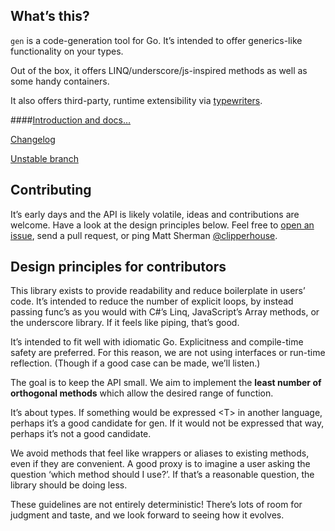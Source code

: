 ## What’s this?

`gen` is a code-generation tool for Go. It’s intended to offer generics-like functionality on your types.

Out of the box, it offers LINQ/underscore/js-inspired methods as well as some handy containers.

It also offers third-party, runtime extensibility via [typewriters](http://godoc.org/github.com/clipperhouse/typewriter).

####[Introduction and docs…](http://clipperhouse.github.io/gen/)

[Changelog](https://github.com/clipperhouse/gen/blob/master/CHANGELOG.md)

[Unstable branch](https://github.com/clipperhouse/gen/tree/v4)

## Contributing

It’s early days and the API is likely volatile, ideas and contributions are welcome. Have a look at the design principles below. Feel free to [open an issue](//github.com/clipperhouse/gen/issues), send a pull request, or ping Matt Sherman [@clipperhouse](http://twitter.com/clipperhouse).

## Design principles for contributors

This library exists to provide readability and reduce boilerplate in users’ code. It’s intended to reduce the number of explicit loops, by instead passing func’s as you would with C#’s Linq, JavaScript’s Array methods, or the underscore library. If it feels like piping, that’s good.

It’s intended to fit well with idiomatic Go. Explicitness and compile-time safety are preferred. For this reason, we are not using interfaces or run-time reflection. (Though if a good case can be made, we’ll listen.)

The goal is to keep the API small. We aim to implement the **least number of orthogonal methods** which allow the desired range of function.

It’s about types. If something would be expressed &lt;T&gt; in another language, perhaps it’s a good candidate for gen. If it would not be expressed that way, perhaps it’s not a good candidate.

We avoid methods that feel like wrappers or aliases to existing methods, even if they are convenient. A good proxy is to imagine a user asking the question ‘which method should I use?’. If that’s a reasonable question, the library should be doing less.

These guidelines are not entirely deterministic! There’s lots of room for judgment and taste, and we look forward to seeing how it evolves.
